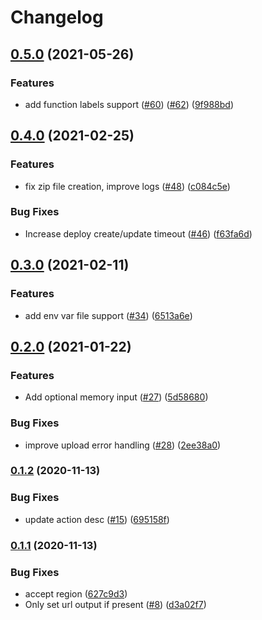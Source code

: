 # Changelog

## [0.5.0](https://www.github.com/google-github-actions/deploy-cloud-functions/compare/v0.4.0...v0.5.0) (2021-05-26)


### Features

* add function labels support ([#60](https://www.github.com/google-github-actions/deploy-cloud-functions/issues/60)) ([#62](https://www.github.com/google-github-actions/deploy-cloud-functions/issues/62)) ([9f988bd](https://www.github.com/google-github-actions/deploy-cloud-functions/commit/9f988bd980b153cced94fea8580557d6f24a5ba4))

## [0.4.0](https://www.github.com/google-github-actions/deploy-cloud-functions/compare/v0.3.0...v0.4.0) (2021-02-25)


### Features

* fix zip file creation, improve logs ([#48](https://www.github.com/google-github-actions/deploy-cloud-functions/issues/48)) ([c084c5e](https://www.github.com/google-github-actions/deploy-cloud-functions/commit/c084c5e00e731bf0c3bf97ac62ba6d2859564812))


### Bug Fixes

* Increase deploy create/update timeout ([#46](https://www.github.com/google-github-actions/deploy-cloud-functions/issues/46)) ([f63fa6d](https://www.github.com/google-github-actions/deploy-cloud-functions/commit/f63fa6d271b3a9b596ff9f9726176e6d1d7b1283))

## [0.3.0](https://www.github.com/google-github-actions/deploy-cloud-functions/compare/v0.2.0...v0.3.0) (2021-02-11)


### Features

* add env var file support ([#34](https://www.github.com/google-github-actions/deploy-cloud-functions/issues/34)) ([6513a6e](https://www.github.com/google-github-actions/deploy-cloud-functions/commit/6513a6e5f0f53eeec94f324ed9c02ab56eab852d))

## [0.2.0](https://www.github.com/google-github-actions/deploy-cloud-functions/compare/v0.1.2...v0.2.0) (2021-01-22)


### Features

* Add optional memory input ([#27](https://www.github.com/google-github-actions/deploy-cloud-functions/issues/27)) ([5d58680](https://www.github.com/google-github-actions/deploy-cloud-functions/commit/5d586803b3bd3a70307a96a4e1d14f0ed766f280))


### Bug Fixes

* improve upload error handling ([#28](https://www.github.com/google-github-actions/deploy-cloud-functions/issues/28)) ([2ee38a0](https://www.github.com/google-github-actions/deploy-cloud-functions/commit/2ee38a0bf7722e3ee699188ece8ba82df1c5d320))

### [0.1.2](https://www.github.com/google-github-actions/deploy-cloud-functions/compare/v0.1.1...v0.1.2) (2020-11-13)


### Bug Fixes

* update action desc ([#15](https://www.github.com/google-github-actions/deploy-cloud-functions/issues/15)) ([695158f](https://www.github.com/google-github-actions/deploy-cloud-functions/commit/695158fd32feff3535e3e1eddbed2f70b06e4440))

### [0.1.1](https://www.github.com/google-github-actions/deploy-cloud-functions/compare/v0.1.0...v0.1.1) (2020-11-13)


### Bug Fixes

* accept region ([627c9d3](https://www.github.com/google-github-actions/deploy-cloud-functions/commit/627c9d30047b1be097d0fdffd2c3d0cc728abdf6))
* Only set url output if present ([#8](https://www.github.com/google-github-actions/deploy-cloud-functions/issues/8)) ([d3a02f7](https://www.github.com/google-github-actions/deploy-cloud-functions/commit/d3a02f7119ba31fe168ce9bf5106eb463e1877a7))
